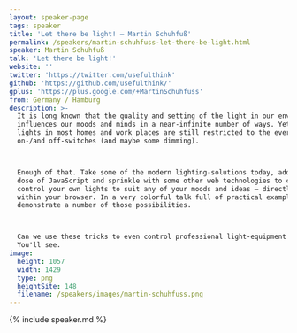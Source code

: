 ```yaml
---
layout: speaker-page
tags: speaker
title: 'Let there be light! – Martin Schuhfuß'
permalink: /speakers/martin-schuhfuss-let-there-be-light.html
speaker: Martin Schuhfuß
talk: 'Let there be light!'
website: ''
twitter: 'https://twitter.com/usefulthink'
github: 'https://github.com/usefulthink/'
gplus: 'https://plus.google.com/+MartinSchuhfuss'
from: Germany / Hamburg
description: >-
  It is long known that the quality and setting of the light in our environment
  influences our moods and minds in a near-infinite number of ways. Yet the
  lights in most homes and work places are still restricted to the ever present
  on-/and off-switches (and maybe some dimming).



  Enough of that. Take some of the modern lighting-solutions today, add a healthy
  dose of JavaScript and sprinkle with some other web technologies to create and
  control your own lights to suit any of your moods and ideas – directly from
  within your browser. In a very colorful talk full of practical examples I will
  demonstrate a number of those possibilities.



  Can we use these tricks to even control professional light-equipment on stage?
  You'll see.
image:
  height: 1057
  width: 1429
  type: png
  heightSite: 148
  filename: /speakers/images/martin-schuhfuss.png
---
```


{% include speaker.md %}
